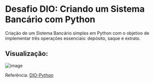 # Desafio DIO: Criando um Sistema Bancário com Python
Criação de um Sistema Bancário simples em Python com o objetivo de implementar três operações essenciais: depósito, saque e extrato. 

## Visualização: 
![image](https://github.com/user-attachments/assets/c06d73f6-5dc2-42e2-b5a6-f53e9b825cf7)

  Referência: [DIO-Python](https://github.com/digitalinnovationone/trilha-python-dio)
